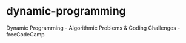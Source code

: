 # dynamic-programming
Dynamic Programming - Algorithmic Problems &amp; Coding Challenges - freeCodeCamp
